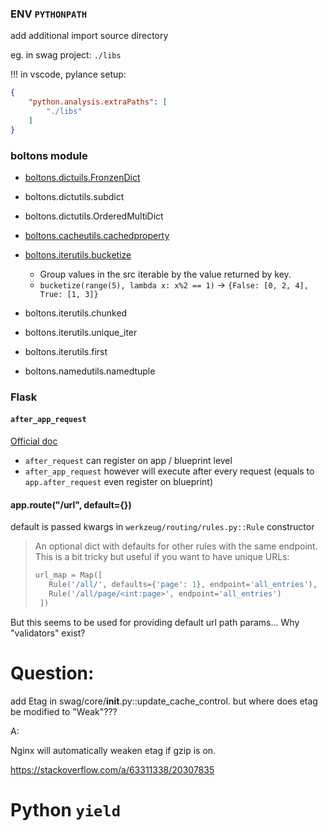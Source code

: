 ### ENV `PYTHONPATH`

add additional import source directory

eg. in swag project: `./libs`

!!! in vscode, pylance setup:

```json
{
    "python.analysis.extraPaths": [
        "./libs"
    ]
}
```

### boltons module

- [boltons.dictuils.FronzenDict](https://boltons.readthedocs.io/en/latest/dictutils.html#boltons.dictutils.FrozenDict)

- boltons.dictutils.subdict

- boltons.dictutils.OrderedMultiDict

- [boltons.cacheutils.cachedproperty](https://boltons.readthedocs.io/en/latest/cacheutils.html#boltons.cacheutils.cachedproperty)

- [boltons.iterutils.bucketize](https://boltons.readthedocs.io/en/latest/iterutils.html#boltons.iterutils.bucketize)
  - Group values in the src iterable by the value returned by key.
  - `bucketize(range(5), lambda x: x%2 == 1)` -> `{False: [0, 2, 4], True: [1, 3]}`

- boltons.iterutils.chunked

- boltons.iterutils.unique_iter

- boltons.iterutils.first

- boltons.namedutils.namedtuple

### Flask

#### `after_app_request`

[Official doc](https://flask.palletsprojects.com/en/stable/api/#flask.Flask.after_request)

- `after_request` can register on app / blueprint level
- `after_app_request` however will execute after every request
  (equals to `app.after_request` even register on blueprint)

#### app.route("/url", default={})

default is passed kwargs in `werkzeug/routing/rules.py::Rule` constructor

> An optional dict with defaults for other rules with the same endpoint.
> This is a bit tricky but useful if you want to have unique URLs:
> ```py
> url_map = Map([
>    Rule('/all/', defaults={'page': 1}, endpoint='all_entries'),
>    Rule('/all/page/<int:page>', endpoint='all_entries')
>  ])
> ```

But this seems to be used for providing default url path params...
Why "validators" exist?

# Question:

add Etag in swag/core/__init__.py::update_cache_control.
but where does etag be modified to "Weak"???

A:

Nginx will automatically weaken etag if gzip is on.

https://stackoverflow.com/a/63311338/20307835

# Python `yield`
